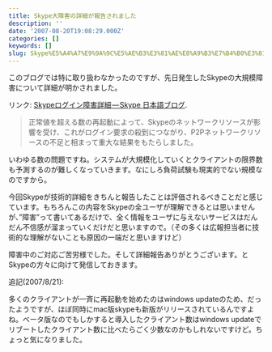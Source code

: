 ```yaml
---
title: Skype大障害の詳細が報告されました
description: ''
date: '2007-08-20T19:08:29.000Z'
categories: []
keywords: []
slug: Skype%E5%A4%A7%E9%9A%9C%E5%AE%B3%E3%81%AE%E8%A9%B3%E7%B4%B0%E3%81%8C%E5%A0%B1%E5%91%8A%E3%81%95%E3%82%8C%E3%81%BE%E3%81%97%E3%81%9F
---
```

このブログでは特に取り扱わなかったのですが、先日発生したSkypeの大規模障害について詳細が明かされました。

リンク: [Skypeログイン障害詳細 — Skype 日本語ブログ](http://share.skype.com/sites/ja/2007/08/20/what_happened_on_aug_16.html "Skypeログイン障害詳細 - Skype 日本語ブログ").

> 正常値を超える数の再起動によって、Skypeのネットワークリソースが影響を受け、これがログイン要求の殺到につながり、P2Pネットワークリソースの不足と相まって重大な結果をもたらしました。

いわゆる数の問題ですね。システムが大規模化していくとクライアントの限界数も予測するのが難しくなっていきます。なにしろ負荷試験も現実的でない規模なのですから。

今回Skypeが技術的詳細をきちんと報告したことは評価されるべきことだと感じています。もちろんこの内容をSkypeの全ユーザが理解できるとは思いませんが、”障害”って書いてあるだけで、全く情報をユーザに与えないサービスはだんだん不信感が溜まっていくだけだと思いますので。（その多くは広報担当者に技術的な理解がないことも原因の一端だと思いますけど）

障害中のご対応ご苦労様でした。そして詳細報告ありがとうございます。とSkypeの方々に向けて発信しておきます。

追記(2007/8/21):

多くのクライアントが一斉に再起動を始めたのはwindows updateのため、だったようですが、ほぼ同時にmac版skypeも新版がリリースされているんですよね。ベータ版なのでもしかすると導入したクライアント数はwindows updateでリブートしたクライアント数に比べたらごく少数なのかもしれないですけど。ちょっと気になりました。
